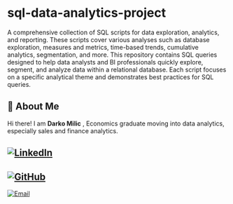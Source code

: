 # sql-data-analytics-project

A comprehensive collection of SQL scripts for data exploration, analytics, and reporting. These scripts cover various analyses such as database exploration, measures and metrics, time-based trends, cumulative analytics, segmentation, and more.
This repository contains SQL queries designed to help data analysts and BI professionals quickly explore, segment, and analyze data within a relational database. Each script focuses on a specific analytical theme and demonstrates best practices for SQL queries.



## 🌟 About Me

Hi there! I am **Darko Milic** , Economics graduate moving into data analytics, especially sales and finance analytics.
  
[![LinkedIn](https://img.shields.io/badge/LinkedIn-Profile-0077B5?style=for-the-badge&logo=linkedin&logoColor=white)](https://www.linkedin.com/in/darkomilic370/)
---
[![GitHub](https://img.shields.io/badge/GitHub-Profile-181717?style=for-the-badge&logo=github&logoColor=white)](https://github.com/Darko370)
---
[![Email](https://img.shields.io/badge/Email-Contact-EA4335?style=for-the-badge&logo=gmail&logoColor=white)](https://mail.google.com/mail/?view=cm&to=milicdarko2010@gmail.com)
